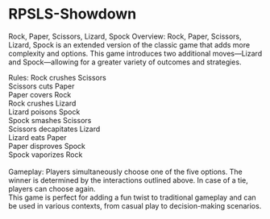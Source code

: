 ﻿# RPSLS-Showdown
Rock, Paper, Scissors, Lizard, Spock
Overview:
Rock, Paper, Scissors, Lizard, Spock is an extended version of the classic game that adds more complexity and options. This game introduces two additional moves—Lizard and Spock—allowing for a greater variety of outcomes and strategies.

Rules:
Rock crushes Scissors<br>
Scissors cuts Paper<br>
Paper covers Rock<br>
Rock crushes Lizard<br>
Lizard poisons Spock<br>
Spock smashes Scissors<br>
Scissors decapitates Lizard<br>
Lizard eats Paper<br>
Paper disproves Spock<br>
Spock vaporizes Rock<br><br>
Gameplay:
Players simultaneously choose one of the five options. The winner is determined by the interactions outlined above. In case of a tie, players can choose again.<br>
This game is perfect for adding a fun twist to traditional gameplay and can be used in various contexts, from casual play to decision-making scenarios.
